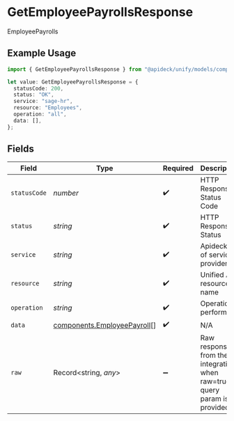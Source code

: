# GetEmployeePayrollsResponse

EmployeePayrolls

## Example Usage

```typescript
import { GetEmployeePayrollsResponse } from "@apideck/unify/models/components";

let value: GetEmployeePayrollsResponse = {
  statusCode: 200,
  status: "OK",
  service: "sage-hr",
  resource: "Employees",
  operation: "all",
  data: [],
};
```

## Fields

| Field                                                                      | Type                                                                       | Required                                                                   | Description                                                                | Example                                                                    |
| -------------------------------------------------------------------------- | -------------------------------------------------------------------------- | -------------------------------------------------------------------------- | -------------------------------------------------------------------------- | -------------------------------------------------------------------------- |
| `statusCode`                                                               | *number*                                                                   | :heavy_check_mark:                                                         | HTTP Response Status Code                                                  | 200                                                                        |
| `status`                                                                   | *string*                                                                   | :heavy_check_mark:                                                         | HTTP Response Status                                                       | OK                                                                         |
| `service`                                                                  | *string*                                                                   | :heavy_check_mark:                                                         | Apideck ID of service provider                                             | sage-hr                                                                    |
| `resource`                                                                 | *string*                                                                   | :heavy_check_mark:                                                         | Unified API resource name                                                  | Employees                                                                  |
| `operation`                                                                | *string*                                                                   | :heavy_check_mark:                                                         | Operation performed                                                        | all                                                                        |
| `data`                                                                     | [components.EmployeePayroll](../../models/components/employeepayroll.md)[] | :heavy_check_mark:                                                         | N/A                                                                        |                                                                            |
| `raw`                                                                      | Record<string, *any*>                                                      | :heavy_minus_sign:                                                         | Raw response from the integration when raw=true query param is provided    |                                                                            |